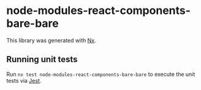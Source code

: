 # node-modules-react-components-bare-bare

This library was generated with [Nx](https://nx.dev).

## Running unit tests

Run `nx test node-modules-react-components-bare-bare` to execute the unit tests via [Jest](https://jestjs.io).
